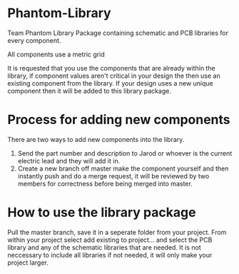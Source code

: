# Phantom-Library
Team Phantom Library Package containing schematic and PCB libraries for every component.

All components use a metric grid 

It is requested that you use the components that are already within the library, if  component values aren't critical in your design the then use an existing component from the library.
If your design uses a new unique component then it will be added to this library package.

# Process for adding new components
There are two ways to add new components into the library.

1. Send the part number and description to Jarod or whoever is the current electric lead and they will add it in.
2. Create a new branch off master make the component yourself and then instantly push and do a merge request, it will be reviewed by two members for correctness before being merged into master.

# How to use the library package 

Pull the master branch, save it in a seperate folder from your project.
From within your project select add existing to project... and select the PCB library and any of the schematic libraries that are needed. It is not neccessary to include all libraries if not needed, it will only make your project larger. 
